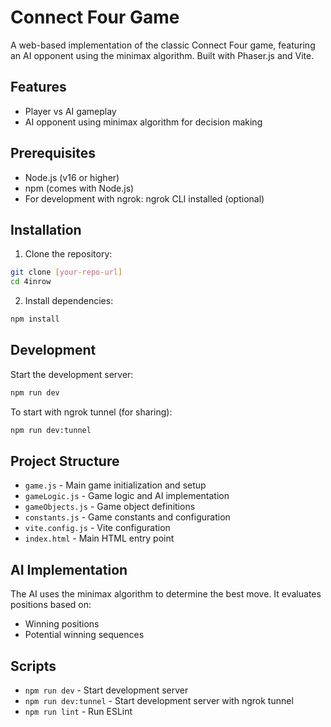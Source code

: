 # Connect Four Game

A web-based implementation of the classic Connect Four game, featuring an AI opponent using the minimax algorithm. Built with Phaser.js and Vite.

## Features

- Player vs AI gameplay
- AI opponent using minimax algorithm for decision making

## Prerequisites

- Node.js (v16 or higher)
- npm (comes with Node.js)
- For development with ngrok: ngrok CLI installed (optional)

## Installation

1. Clone the repository:
```bash
git clone [your-repo-url]
cd 4inrow
```

2. Install dependencies:
```bash
npm install
```

## Development

Start the development server:
```bash
npm run dev
```

To start with ngrok tunnel (for sharing):
```bash
npm run dev:tunnel
```

## Project Structure

- `game.js` - Main game initialization and setup
- `gameLogic.js` - Game logic and AI implementation
- `gameObjects.js` - Game object definitions
- `constants.js` - Game constants and configuration
- `vite.config.js` - Vite configuration
- `index.html` - Main HTML entry point

## AI Implementation

The AI uses the minimax algorithm to determine the best move. It evaluates positions based on:
- Winning positions
- Potential winning sequences

## Scripts

- `npm run dev` - Start development server
- `npm run dev:tunnel` - Start development server with ngrok tunnel
- `npm run lint` - Run ESLint
